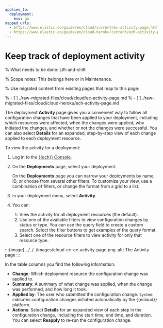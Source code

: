 ```yaml
---
applies_to:
  deployment:
    ess: ga
mapped_urls:
  - https://www.elastic.co/guide/en/cloud/current/ec-activity-page.html
  - https://www.elastic.co/guide/en/cloud-heroku/current/ech-activity-page.html
---
```


# Keep track of deployment activity

% What needs to be done: Lift-and-shift

% Scope notes: This belongs here or in Maintenance.

% Use migrated content from existing pages that map to this page:

% - [ ] ./raw-migrated-files/cloud/cloud/ec-activity-page.md
% - [ ] ./raw-migrated-files/cloud/cloud-heroku/ech-activity-page.md

The deployment **Activity** page gives you a convenient way to follow all configuration changes that have been applied to your deployment, including which resources were affected, when the changes were applied, who initiated the changes, and whether or not the changes were successful. You can also select **Details** for an expanded, step-by-step view of each change applied to each deployment resource.

To view the activity for a deployment:

1. Log in to the [{{ech}} Console](https://cloud.elastic.co?page=docs&placement=docs-body).
2. On the **Deployments** page, select your deployment.

    On the **Deployments** page you can narrow your deployments by name, ID, or choose from several other filters. To customize your view, use a combination of filters, or change the format from a grid to a list.

3. In your deployment menu, select **Activity**.
4. You can:

    1. View the activity for all deployment resources (the default).
    2. Use one of the available filters to view configuration changes by status or type. You can use the query field to create a custom search. Select the filter buttons to get examples of the query format.
    3. Select one of the resource filters to view activity for only that resource type.


:::{image} ../../../images/cloud-ec-ce-activity-page.png
:alt: The Activity page
:::

In the table columns you find the following information:

- **Change**: Which deployment resource the configuration change was applied to.
- **Summary**: A summary of what change was applied, when the change was performed, and how long it took.
- **Applied by**: The user who submitted the configuration change. `System` indicates configuration changes initiated automatically by the {{ecloud}} platform.
- **Actions**: Select **Details** for an expanded view of each step in the configuration change, including the start time, end time, and duration. You can select **Reapply** to re-run the configuration change.